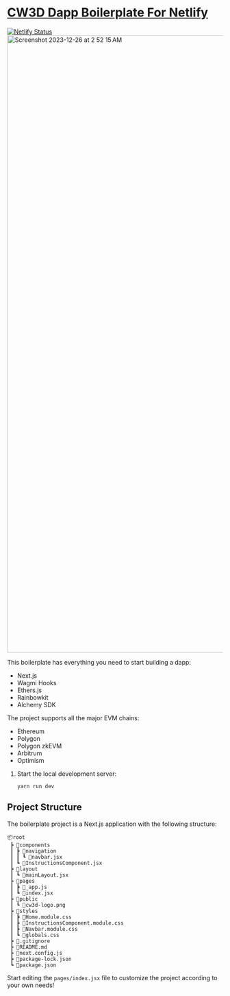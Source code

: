 # <a href="https://quiet-horse-453a83.netlify.app/">CW3D Dapp Boilerplate For Netlify</a><br>
[![Netlify Status](https://api.netlify.com/api/v1/badges/575173a2-e88d-401c-856f-c90c66e05899/deploy-status)](https://app.netlify.com/sites/quiet-horse-453a83/deploys)
<img width="1440" alt="Screenshot 2023-12-26 at 2 52 15 AM" src="https://github.com/sudo-self/netlify-alchemy-dapp/assets/119916323/5f7682c0-cb85-4868-91b5-c8836fde7a1d">






This boilerplate has everything you need to start building a dapp:

- Next.js
- Wagmi Hooks
- Ethers.js
- Rainbowkit
- Alchemy SDK


The project supports all the major EVM chains:

 - Ethereum
 - Polygon
 - Polygon zkEVM
 - Arbitrum
 - Optimism




1. Start the local development server:
   ```
   yarn run dev
   ```

## Project Structure

The boilerplate project is a Next.js application with the following structure:

```
📦root
 ┣ 📂components
 ┃ ┣ 📂navigation
 ┃ ┃ ┗ 📜navbar.jsx
 ┃ ┗ 📜InstructionsComponent.jsx
 ┣ 📂layout
 ┃ ┗ 📜mainLayout.jsx
 ┣ 📂pages
 ┃ ┣ 📜_app.js
 ┃ ┗ 📜index.jsx
 ┣ 📂public
 ┃ ┗ 📜cw3d-logo.png
 ┣ 📂styles
 ┃ ┣ 📜Home.module.css
 ┃ ┣ 📜InstructionsComponent.module.css
 ┃ ┣ 📜Navbar.module.css
 ┃ ┗ 📜globals.css
 ┣ 📜.gitignore
 ┣ 📜README.md
 ┣ 📜next.config.js
 ┣ 📜package-lock.json
 ┗ 📜package.json
```

Start editing the `pages/index.jsx` file to customize the project according to your own needs!
